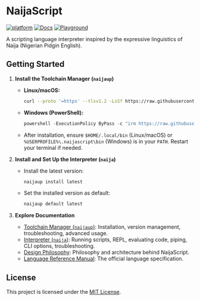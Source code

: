 # NaijaScript

[![platform](https://img.shields.io/badge/platform-linux%20%7C%20macOS%20%7C%20windows-lightgrey)](#)
[![Docs](https://img.shields.io/badge/docs-blue.svg?style=flat&logo=bookstack&logoColor=white)](https://xosnrdev.github.io/naijascript/)
[![Playground](https://img.shields.io/badge/playground-online-brightgreen?logo=google-chrome&logoColor=white)](https://naijascript-playground.pages.dev)

A scripting language interpreter inspired by the expressive linguistics of Naija (Nigerian Pidgin English).

## Getting Started

1. **Install the Toolchain Manager (`naijaup`)**

   - **Linux/macOS:**
     ```sh
     curl --proto '=https' --tlsv1.2 -LsSf https://raw.githubusercontent.com/xosnrdev/naijascript/master/scripts/install.sh | sh
     ```
   - **Windows (PowerShell):**
     ```powershell
     powershell -ExecutionPolicy ByPass -c "irm https://raw.githubusercontent.com/xosnrdev/naijascript/master/scripts/install.ps1 | iex"
     ```
   - After installation, ensure `$HOME/.local/bin` (Linux/macOS) or `%USERPROFILE%\.naijascript\bin` (Windows) is in your `PATH`. Restart your terminal if needed.

2. **Install and Set Up the Interpreter (`naija`)**

   - Install the latest version:
     ```sh
     naijaup install latest
     ```
   - Set the installed version as default:
     ```sh
     naijaup default latest
     ```

3. **Explore Documentation**
   - [Toolchain Manager (`naijaup`)](./docs/NAIJAUP.md): Installation, version management, troubleshooting, advanced usage.
   - [Interpreter (`naija`)](./docs/NAIJA.md): Running scripts, REPL, evaluating code, piping, CLI options, troubleshooting.
   - [Design Philosophy](./docs/DESIGN.md): Philosophy and architecture behind NaijaScript.
   - [Language Reference Manual](./docs/LRM.md): The official language specification.

## License

This project is licensed under the [MIT License](./LICENSE).

